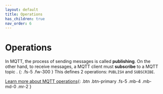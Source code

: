 ```yaml
---
layout: default
title: Operations
has_children: true
nav_order: 6
---
```


# Operations

In MQTT, the process of sending messages is called **publishing**. On the other hand, to receive messages, a MQTT client must **subscribe** to a MQTT topic .
{: .fs-5 .fw-300 }
This defines 2 operations: `PUBLISH` and `SUBSCRIBE`.

[Learn more about MQTT operations](https://www.hivemq.com/blog/mqtt-essentials-part-4-mqtt-publish-subscribe-unsubscribe/){: .btn .btn-primary .fs-5 .mb-4 .mb-md-0 .mr-2 }
